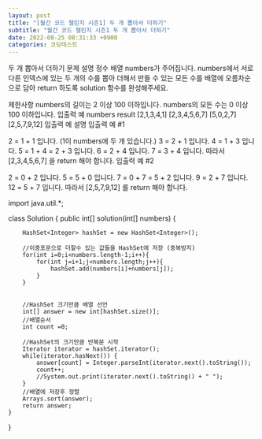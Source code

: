 ```yaml
---
layout: post
title: "[월간 코드 챌린지 시즌1] 두 개 뽑아서 더하기"
subtitle: "월간 코드 챌린지 시즌1 두 개 뽑아서 더하기"
date: 2022-08-25 08:31:33 +0900
categories: 코딩테스트
---
```

두 개 뽑아서 더하기
문제 설명
정수 배열 numbers가 주어집니다. numbers에서 서로 다른 인덱스에 있는 두 개의 수를 뽑아 더해서 만들 수 있는 모든 수를 배열에 오름차순으로 담아 return 하도록 solution 함수를 완성해주세요.

제한사항
numbers의 길이는 2 이상 100 이하입니다.
numbers의 모든 수는 0 이상 100 이하입니다.
입출력 예
numbers	result
[2,1,3,4,1]	[2,3,4,5,6,7]
[5,0,2,7]	[2,5,7,9,12]
입출력 예 설명
입출력 예 #1

2 = 1 + 1 입니다. (1이 numbers에 두 개 있습니다.)
3 = 2 + 1 입니다.
4 = 1 + 3 입니다.
5 = 1 + 4 = 2 + 3 입니다.
6 = 2 + 4 입니다.
7 = 3 + 4 입니다.
따라서 [2,3,4,5,6,7] 을 return 해야 합니다.
입출력 예 #2

2 = 0 + 2 입니다.
5 = 5 + 0 입니다.
7 = 0 + 7 = 5 + 2 입니다.
9 = 2 + 7 입니다.
12 = 5 + 7 입니다.
따라서 [2,5,7,9,12] 를 return 해야 합니다.





import java.util.*;

class Solution {
    public int[] solution(int[] numbers) {
        
        
        HashSet<Integer> hashSet = new HashSet<Integer>();
        
        //이중포문으로 더할수 있는 값들을 HashSet에 저장 (중복방지)
        for(int i=0;i<numbers.length-1;i++){   
            for(int j=i+1;j<numbers.length;j++){
                hashSet.add(numbers[i]+numbers[j]);
            }
        }
        
        
        //HashSet 크기만큼 배열 선언
        int[] answer = new int[hashSet.size()];
        //배열순서
        int count =0;
		
        //HashSet의 크기만큼 반복문 시작
        Iterator iterator = hashSet.iterator();
		while(iterator.hasNext()) {
			answer[count] = Integer.parseInt(iterator.next().toString());
            count++;
            //System.out.print(iterator.next().toString() + " ");
		}
        //배열에 저장후 정렬
        Arrays.sort(answer);
        return answer;
    }
}
